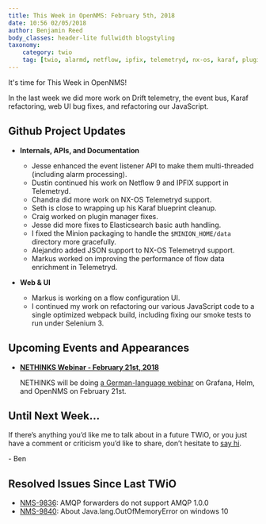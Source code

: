 ```yaml
---
title: This Week in OpenNMS: February 5th, 2018
date: 10:56 02/05/2018
author: Benjamin Reed
body_classes: header-lite fullwidth blogstyling
taxonomy:
    category: twio
    tag: [twio, alarmd, netflow, ipfix, telemetryd, nx-os, karaf, plugin manager, elasticsearch, minion, json, javascript, webpack, selenium, nethinks]
---
```


It's time for This Week in OpenNMS!

In the last week we did more work on Drift telemetry, the event bus, Karaf refactoring, web UI bug fixes, and refactoring our JavaScript.

<!-- git log --author=bamboo@opennms.org --invert-grep --all --no-merges --since='2018-01-29 00:00:00' --until='2018-02-05 00:00:00' --format='%Cblue%ai %Cgreen%aN %Creset%s %Cblue(%H)%Cred%d' --author-date-order | sort | less -R -->

## Github Project Updates

* __Internals, APIs, and Documentation__

  * Jesse enhanced the event listener API to make them multi-threaded (including alarm processing).
  * Dustin continued his work on Netflow 9 and IPFIX support in Telemetryd.
  * Chandra did more work on NX-OS Telemetryd support.
  * Seth is close to wrapping up his Karaf blueprint cleanup.
  * Craig worked on plugin manager fixes.
  * Jesse did more fixes to Elasticsearch basic auth handling.
  * I fixed the Minion packaging to handle the `$MINION_HOME/data` directory more gracefully.
  * Alejandro added JSON support to NX-OS Telemetryd support.
  * Markus worked on improving the performance of flow data enrichment in Telemetryd.

* __Web & UI__

  * Markus is working on a flow configuration UI.
  * I continued my work on refactoring our various JavaScript code to a single optimized webpack build, including fixing our smoke tests to run under Selenium 3.

## Upcoming Events and Appearances

* __[NETHINKS Webinar - February 21st, 2018](https://www.nethinks.com/blog/it-ueberwachung/opennms-webinar-am-21-februar-einfuehrung-in-grafana/)__

  NETHINKS will be doing [a German-language webinar](https://www.nethinks.com/blog/it-ueberwachung/opennms-webinar-am-21-februar-einfuehrung-in-grafana) on Grafana, Helm, and OpenNMS on February 21st.

## Until Next Week…

If there’s anything you’d like me to talk about in a future TWiO, or you just have a comment or criticism you’d like to share, don’t hesitate to [say hi](mailto:twio@opennms.org).

\- Ben

<!--
  https://github.com/OpenNMS/twio-fodder/blob/master/scripts/twio-issues-list.pl
-->

## Resolved Issues Since Last TWiO

* [NMS-9836](https://issues.opennms.org/browse/NMS-9836): AMQP forwarders do not support AMQP 1.0.0
* [NMS-9840](https://issues.opennms.org/browse/NMS-9840): About Java.lang.OutOfMemoryError on windows 10